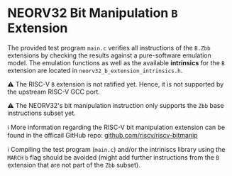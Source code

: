 # NEORV32 Bit Manipulation `B` Extension

The provided test program `main.c` verifies all instructions of the `B.Zbb` extensions by checking the results against a pure-software emulation model.
The emulation functions as well as the available **intrinsics** for the `B` extension are located in `neorv32_b_extension_intrinsics.h`.

:warning: The RISC-V `B` extension is not ratified yet. Hence, it is not supported by the upstream RISC-V GCC port.

:warning: The NEORV32's bit manipulation instruction only supports the `Zbb` base instructions subset yet.

:information_source: More information regarding the RISC-V bit manipulation extension can be found in the officail GitHub repo:
[github.com/riscv/riscv-bitmanip]((https://github.com/riscv/riscv-bitmanip))

:information_source: Compiling the test program (`main.c`) and/or the intriniscs library using the `MARCH` `b` flag should be avoided (might add further instructions from the `B` extension
that are not part of the `Zbb` subset).
